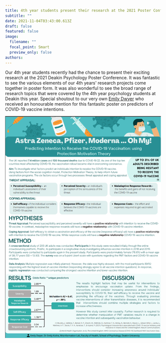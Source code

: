 ```yaml
---
title: 4th year students present their research at the 2021 Poster Conference
subtitle: ""
date: 2021-11-04T03:43:00.613Z
draft: false
featured: false
image:
  filename: ""
  focal_point: Smart
  preview_only: false
authors:
---
```


Our 4th year students recently had the chance to present their exciting research at the 2021 Deakin Psychology Poster Conference. It was fantastic to see the various elements of our 4th years' research projects come together in poster form. It was also wonderful to see the broad range of research topics that were covered by the 4th year psychology students at Deakin this year. Special shoutout to our very own [Emily Dwyer](https://www.misinformationlab.com/authors/student-emily-dwyer/) who received an honourable mention for this fantasitc poster on predictors of COVID-19 vaccine intentions. 

![](static/media/EmilyDywer_2021Poster.png)


